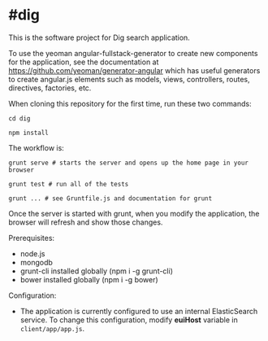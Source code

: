 #dig
=========

This is the software project for Dig search application.

To use the yeoman angular-fullstack-generator to create new components for
the application, see the documentation at 
https://github.com/yeoman/generator-angular which has useful generators to
create angular.js elements such as models, views, controllers, routes, 
directives, factories, etc.

When cloning this repository for the first time, run these two commands:

  `cd dig`
  
  `npm install`

The workflow is:
  
  `grunt serve # starts the server and opens up the home page in your browser`

  `grunt test # run all of the tests`

  `grunt ... # see Gruntfile.js and documentation for grunt`

Once the server is started with grunt, when you modify the
application, the browser will refresh and show those changes.

Prerequisites:
- node.js
- mongodb
- grunt-cli installed globally (npm i -g grunt-cli)
- bower installed globally (npm i -g bower)

Configuration:
- The application is currently configured to use an internal ElasticSearch service.  To change this configuration, modify **euiHost** variable in `client/app/app.js`.
